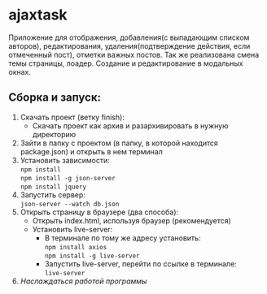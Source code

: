 # ajaxtask
Приложение для отображения, добавления(с выпадающим списком авторов), редактирования, удаления(подтверждение действия, если отмеченный пост), отметки важных постов. Так же реализована смена темы страницы, лоадер. Создание и редактирование в модальных окнах.
## Сборка и запуск:
1. Скачать проект (ветку finish):
   - Скачать проект как архив и разархивировать в нужную директорию
2. Зайти в папку с проектом (в папку, в которой находится package.json) и открыть в нем терминал
3. Установить зависимости:<br>
   `npm install` <br> `npm install -g json-server` <br> `npm install jquery`
4. Запустить сервер:<br>
   `json-server --watch db.json`
5. Открыть страницу в браузере (два способа):
   - Открыть index.html, используя браузер (рекомендуется)
   - Установить live-server:
       - В терминале по тому же адресу установить:<br>
         `npm install axios` <br> `npm install -g live-server`
       - Запустить live-server, перейти по ссылке в терминале:<br>
         `live-server`<br>
6. *Наслаждаться работой программы*
     

